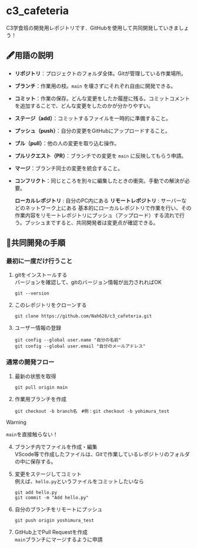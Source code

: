 # c3_cafeteria
C3学食班の開発用レポジトリです．GitHubを使用して共同開発していきましょう！

## 🖋️用語の説明
- **リポジトリ**：プロジェクトのフォルダ全体。Gitが管理している作業場所。
- **ブランチ**：作業用の枝。`main` を壊さずにそれぞれ自由に開発できる。
- **コミット**：作業の保存。どんな変更をしたか履歴に残る。コミットコメントを追加することで、どんな変更をしたのかが分かりやすい。
- **ステージ（add）**：コミットするファイルを一時的に準備すること。
- **プッシュ（push）**：自分の変更をGitHubにアップロードすること。
- **プル（pull）**：他の人の変更を取り込む操作。
- **プルリクエスト（PR）**：ブランチでの変更を `main` に反映してもらう申請。
- **マージ**：ブランチ同士の変更を統合すること。
- **コンフリクト**：同じところを別々に編集したときの衝突。手動での解決が必要。

  **ローカルレポジトリ** : 自分のPC内にある
  **リモートレポジトリ** : サーバーなどのネットワーク上にある
  基本的にローカルレポジトリで作業を行い、その作業内容をリモートレポジトリにプッシュ（アップロード）する流れで行う。プッシュまですると、共同開発者は変更点が確認できる。

## 🚀共同開発の手順
### 最初に一度だけ行うこと
1. gitをインストールする  
   バージョンを確認して、gitのバージョン情報が出力されればOK
   ~~~
   git --version
   ~~~
   
2. このレポジトリをクローンする
   ~~~
   git clone https://github.com/Nah628/c3_cafeteria.git
   ~~~
   
3. ユーザー情報の登録
   ~~~
   git config --global user.name "自分の名前"
   git config --global user.email "自分のメールアドレス"
   ~~~

### 通常の開発フロー
1. 最新の状態を取得
   ~~~
   git pull origin main
   ~~~
   
2. 作業用ブランチを作成
   ~~~
   git checkout -b branch名　#例：git checkout -b yohimura_test
   ~~~
> [!WARNING]
>   `main`を直接触らない！
   
4. ブランチ内でファイルを作成・編集  
   VScode等で作成したファイルは、Gitで作業しているレポジトリのフォルダの中に保存する。
   
6. 変更をステージしてコミット  
   例えば、`hello.py`というファイルをコミットしたいなら
   ~~~
   git add hello.py
   git commit -m "Add hello.py"
   ~~~
   
7. 自分のブランチをリモートにプッシュ
   ~~~
   git push origin yoshimura_test
   ~~~
   
8. GitHub上でPull Requestを作成  
   `main`ブランチにマージするように申請

